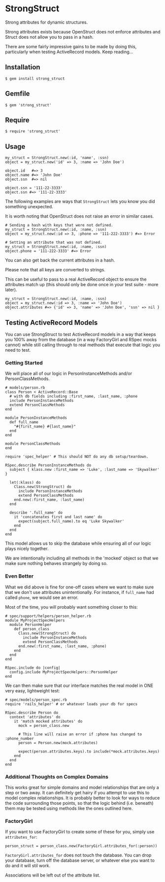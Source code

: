 StrongStruct
============

Strong attributes for dynamic structures.

Strong attributes exists because OpenStruct does not enforce attributes
and Struct does not allow you to pass in a hash.

There are some fairly impressive gains to be made by doing this,
particularly when testing ActiveRecord models.
Keep reading...


Installation
------------

    $ gem install strong_struct


Gemfile
-------

    $ gem 'strong_struct'


Require
-------

    $ require 'strong_struct'


Usage
-----

```
my_struct = StrongStruct.new(:id, 'name', :ssn)
object = my_struct.new('id' => 3, :name => 'John Doe')

object.id   #=> 3
object.name #=> 'John Doe'
object.ssn  #=> nil

object.ssn = '111-22-3333'
object.ssn #=> '111-22-3333'
```

The following examples are ways that `StrongStruct`
lets you know you did something unexpected.

It is worth noting that OpenStruct
does not raise an error in similar cases.

```
# Sending a hash with keys that were not defined.
my_struct = StrongStruct.new(:id, :name, :ssn)
object = my_struct.new(:id => 3, :phone => '111-222-3333') #=> Error
```

```
# Setting an attribute that was not defined.
my_struct = StrongStruct.new(:id, :name, :ssn)
object.phone = '111-222-3333' #=> Error
```

You can also get back the current attributes in a hash.

Please note that all keys are converted to strings.

This can be useful to pass to a real ActiveRecord object
to ensure the attributes match up
(this should only be done once in your test suite - more later).

```
my_struct = StrongStruct.new(:id, :name, :ssn)
object = my_struct.new(:id => 3, :name => 'John Doe')
object.attributes #=> {'id' => 3, 'name' => 'John Doe', 'ssn' => nil }
```


Testing ActiveRecord Models
---------------------------

You can use StrongStruct to test ActiveRecord models
in a way that keeps you 100% away from the database
(in a way FactoryGirl and RSpec mocks cannot)
while still calling through to real methods
that execute that logic you need to test.


### Getting Started

We will place all of our logic in PersonInstanceMethods
and/or PersonClassMethods.

```
# models/person.rb
class Person < ActiveRecord::Base
  # with db fields including :first_name, :last_name, :phone
  include PersonInstanceMethods
  extend PersonClassMethods
end

module PersonInstanceMethods
  def full_name
    "#{first_name} #{last_name}"
  end
end

module PersonClassMethods
end
```

```
require 'spec_helper' # This should NOT do any db setup/teardown.

RSpec.describe PersonInstanceMethods do
  subject { klass.new :first_name => 'Luke', :last_name => 'Skywalker' }

  let(:klass) do
    Class.new(StrongStruct) do
      include PersonInstanceMethods
      extend PersonClassMethods
    end.new(:first_name, :last_name)
  end

  describe '.full_name' do
    it 'concatenates first and last name' do
      expect(subject.full_name).to eq 'Luke Skywalker'
    end
  end
end
```

This model allows us to skip the database
while ensuring all of our logic plays nicely together.

We are intentionally including all methods in the 'mocked' object
so that we make sure nothing behaves strangely by doing so.


### Even Better

What we did above is fine for one-off cases
where we want to make sure that we don't use attributes unintentionally.
For instance, if `full_name` had called `phone`, we would see an error.

Most of the time, you will probably want something closer to this:

```
# spec/support/helpers/person_helper.rb
module MyProjectSpecHelpers
  module PersonHelper
    def person_class
      Class.new(StrongStruct) do
        include PersonInstanceMethods
        extend PersonClassMethods
      end.new(:first_name, :last_name, :phone)
    end
  end
end

RSpec.include do |config|
  config.include MyProjectSpecHelpers::PersonHelper
end

```

We can then make sure that our interface matches the real model
in ONE very easy, lightweight test:

```
# spec/models/person_spec.rb
require 'rails_helper' # or whatever loads your db for specs

RSpec.describe Person do
  context 'attributes' do
    it 'match mocked attributes' do
      mock = person_class.new

      # This line will raise an error if :phone has changed to :phone_number
      person = Person.new(mock.attributes)

      expect(person.attributes.keys).to include(*mock.attributes.keys)
    end
  end
end
```

### Additional Thoughts on Complex Domains

This works great for simple domains
and model relationships that are only a step or two away.
It can definitely get hairy if you attempt to use this to
model complex relationships.
It is probably better to look for ways to reduce the code surrounding
those points, so that the logic behind (i.e. beneath) them
may be tested using methods like the ones outlined here.


### FactoryGirl

If you want to use FactoryGirl to create some of these for you,
simply use `attributes_for`:

```
person_struct = person_class.new(FactoryGirl.attributes_for(:person))
```

`FactoryGirl.attributes_for` does not touch the database.
You can drop your database, turn off the database server,
or whatever else you want to do and it will stil work.

Associations will be left out of the attribute list.
